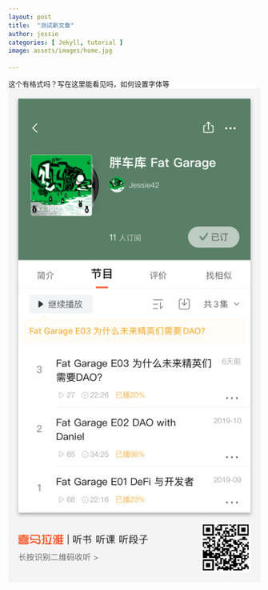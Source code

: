 ```yaml
---
layout: post
title:  "测试新文章"
author: jessie
categories: [ Jekyll, tutorial ]
image: assets/images/home.jpg

---
```


这个有格式吗？写在这里能看见吗，如何设置字体等
![walking](/assets/images/喜马拉雅封面.jpg)